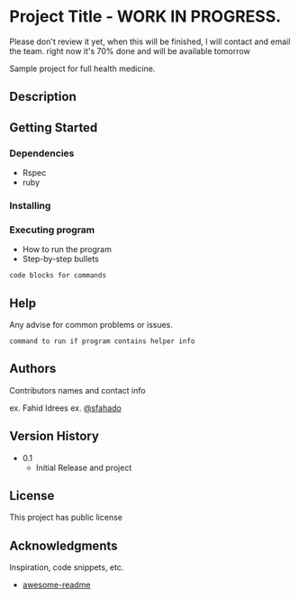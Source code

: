 # Project Title - WORK IN PROGRESS. 

Please don't review it yet, when this will be finished, I will contact and email the team. right now it's 70% done and will be  available tomorrow

Sample project for full health medicine.

## Description



## Getting Started

### Dependencies

* Rspec
* ruby

### Installing


### Executing program

* How to run the program
* Step-by-step bullets
```
code blocks for commands
```

## Help

Any advise for common problems or issues.
```
command to run if program contains helper info
```

## Authors

Contributors names and contact info

ex. Fahid Idrees
ex. [@sfahado](https://github.com/sfahado)

## Version History

* 0.1
    * Initial Release and project

## License

This project has public license

## Acknowledgments

Inspiration, code snippets, etc.
* [awesome-readme](https://github.com/matiassingers/awesome-readme)
